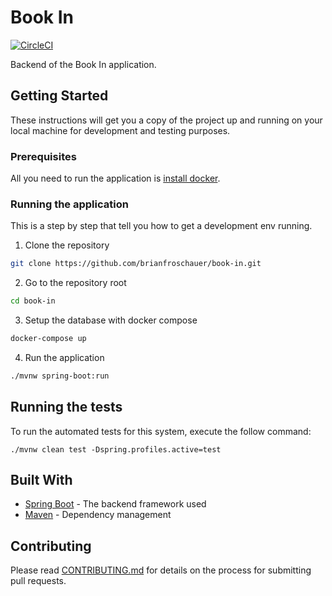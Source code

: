 # Book In

[![CircleCI](https://circleci.com/gh/brianfroschauer/book-in/tree/teesloane-patch-5.svg?style=shield&circle-token=f65fc3e0cd9e99a09bd230eca7e21805c3ba2229)](https://circleci.com/gh/brianfroschauer/book-in/tree/develop)

Backend of the Book In application.

## Getting Started

These instructions will get you a copy of the project up and running on your local machine for development and testing purposes.

### Prerequisites

All you need to run the application is [install docker](https://www.docker.com/get-started).

### Running the application

This is a step by step that tell you how to get a development env running.

1. Clone the repository

```bash
git clone https://github.com/brianfroschauer/book-in.git
```

2. Go to the repository root

```bash
cd book-in
```

3. Setup the database with docker compose

```bash
docker-compose up
```

4. Run the application

```bash
./mvnw spring-boot:run
```

## Running the tests

To run the automated tests for this system, execute the follow command:

```
./mvnw clean test -Dspring.profiles.active=test
```

## Built With

* [Spring Boot](https://spring.io/projects/spring-boot) - The backend framework used
* [Maven](https://maven.apache.org/) - Dependency management

## Contributing

Please read [CONTRIBUTING.md](https://github.com/brianfroschauer/book-in/blob/develop/CONTRIBUTING.md) for details on the process for submitting pull requests.
